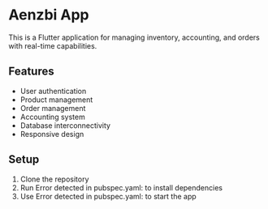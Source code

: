 # Aenzbi App

This is a Flutter application for managing inventory, accounting, and orders with real-time capabilities.

## Features

- User authentication
- Product management
- Order management
- Accounting system
- Database interconnectivity
- Responsive design

## Setup

1. Clone the repository
2. Run Error detected in pubspec.yaml: to install dependencies
3. Use Error detected in pubspec.yaml: to start the app
